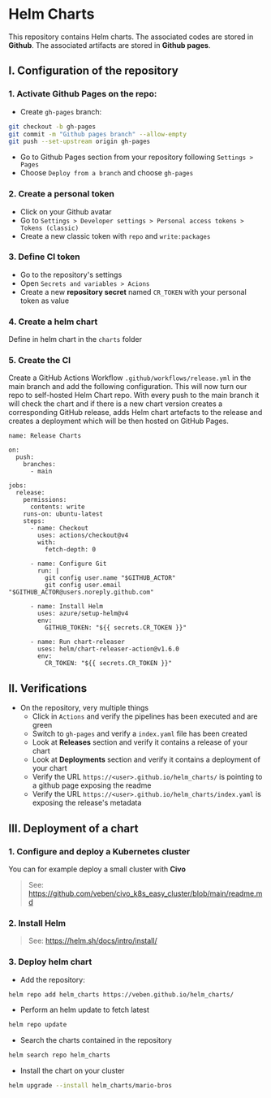 # Helm Charts
This repository contains Helm charts.
The associated codes are stored in **Github**. The associated artifacts are stored in **Github pages**.

## I. Configuration of the repository
### 1. Activate Github Pages on the repo:
- Create `gh-pages` branch:
```sh
git checkout -b gh-pages
git commit -m "Github pages branch" --allow-empty
git push --set-upstream origin gh-pages
```
- Go to Github Pages section from your repository following `Settings > Pages`
- Choose `Deploy from a branch` and choose `gh-pages`

### 2. Create a personal token
- Click on your Github avatar
- Go to `Settings > Developer settings > Personal access tokens > Tokens (classic)`
- Create a new classic token with `repo` and `write:packages`

### 3. Define CI token
- Go to the repository's settings
- Open `Secrets and variables > Acions`
- Create a new **repository secret** named `CR_TOKEN` with your personal token as value

### 4. Create a helm chart
Define in helm chart in the `charts` folder

### 5. Create the CI
Create a GitHub Actions Workflow `.github/workflows/release.yml` in the main branch and add the following configuration. This will now turn our repo to self-hosted Helm Chart repo. With every push to the main branch it will check the chart and if there is a new chart version creates a corresponding GitHub release, adds Helm chart artefacts to the release and creates a deployment which will be then hosted on GitHub Pages.
```
name: Release Charts

on:
  push:
    branches:
      - main

jobs:
  release:
    permissions:
      contents: write
    runs-on: ubuntu-latest
    steps:
      - name: Checkout
        uses: actions/checkout@v4
        with:
          fetch-depth: 0

      - name: Configure Git
        run: |
          git config user.name "$GITHUB_ACTOR"
          git config user.email "$GITHUB_ACTOR@users.noreply.github.com"

      - name: Install Helm
        uses: azure/setup-helm@v4
        env:
          GITHUB_TOKEN: "${{ secrets.CR_TOKEN }}"

      - name: Run chart-releaser
        uses: helm/chart-releaser-action@v1.6.0
        env:
          CR_TOKEN: "${{ secrets.CR_TOKEN }}"
```

## II. Verifications
- On the repository, very multiple things
  - Click in `Actions` and verify the pipelines has been executed and are green
  - Switch to `gh-pages` and verify a `index.yaml` file has been created
  - Look at **Releases** section and verify it contains a release of your chart
  - Look at **Deployments** section and verify it contains a deployment of your chart
  - Verify the URL `https://<user>.github.io/helm_charts/` is pointing to a github page exposing the readme
  - Verify the URL `https://<user>.github.io/helm_charts/index.yaml` is exposing the release's metadata

## III. Deployment of a chart
### 1. Configure and deploy a Kubernetes cluster
You can for example deploy a small cluster with **Civo**
> See: https://github.com/veben/civo_k8s_easy_cluster/blob/main/readme.md

### 2. Install **Helm**
> See: https://helm.sh/docs/intro/install/

### 3. Deploy helm chart
- Add the repository:
```sh
helm repo add helm_charts https://veben.github.io/helm_charts/
```
- Perform an helm update to fetch latest
```sh
helm repo update
```
- Search the charts contained in the repository
```sh
helm search repo helm_charts
```
- Install the chart on your cluster
```sh
helm upgrade --install helm_charts/mario-bros
```
